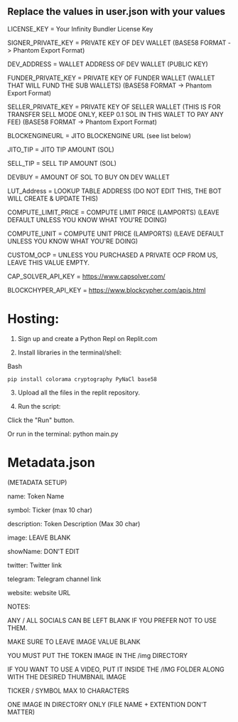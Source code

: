 ## Replace the values in user.json with your values

LICENSE_KEY = Your Infinity Bundler  License Key

SIGNER_PRIVATE_KEY = PRIVATE KEY OF DEV WALLET 
(BASE58 FORMAT -> Phantom Export Format)

DEV_ADDRESS = WALLET ADDRESS OF DEV WALLET 
(PUBLIC KEY) 

FUNDER_PRIVATE_KEY = PRIVATE KEY OF FUNDER WALLET 
(WALLET THAT WILL FUND THE SUB WALLETS) 
(BASE58 FORMAT -> Phantom Export Format)

SELLER_PRIVATE_KEY = PRIVATE KEY OF SELLER WALLET 
(THIS IS FOR TRANSFER SELL MODE ONLY, KEEP 0.1 SOL IN THIS WALET TO PAY ANY FEE) 
(BASE58 FORMAT -> Phantom Export Format)

BLOCKENGINEURL = JITO BLOCKENGINE URL 
(see list below) 

JITO_TIP = JITO TIP AMOUNT 
(SOL) 

SELL_TIP = SELL TIP AMOUNT 
(SOL) 

DEVBUY = AMOUNT OF SOL TO BUY ON DEV WALLET

LUT_Address = LOOKUP TABLE ADDRESS 
(DO NOT EDIT THIS, THE BOT WILL CREATE & UPDATE THIS)

COMPUTE_LIMIT_PRICE = COMPUTE LIMIT PRICE 
(LAMPORTS) 
(LEAVE DEFAULT UNLESS YOU KNOW WHAT YOU'RE DOING)

COMPUTE_UNIT = COMPUTE UNIT PRICE
(LAMPORTS) 
(LEAVE DEFAULT UNLESS YOU KNOW WHAT YOU'RE DOING)

CUSTOM_OCP = UNLESS YOU PURCHASED A PRIVATE OCP FROM US, LEAVE THIS VALUE EMPTY.

CAP_SOLVER_API_KEY = https://www.capsolver.com/

BLOCKCHYPER_API_KEY = https://www.blockcypher.com/apis.html


# Hosting:

1. Sign up and create a Python Repl on Replit.com

2. Install libraries in the terminal/shell:

Bash
```
pip install colorama cryptography PyNaCl base58 
```

3. Upload all the files in the replit repository.

4. Run the script:

Click the "Run" button.

Or run in the terminal: python main.py


# Metadata.json

(METADATA SETUP)

name: Token Name

symbol: Ticker (max 10 char)

description: Token Description (Max 30 char)

image: LEAVE BLANK

showName: DON'T EDIT

twitter: Twitter link

telegram: Telegram channel link

website: website URL

NOTES:

ANY / ALL SOCIALS CAN BE LEFT BLANK IF YOU PREFER NOT TO USE THEM.

MAKE SURE TO LEAVE IMAGE VALUE BLANK

YOU MUST PUT THE TOKEN IMAGE IN THE /img DIRECTORY

IF YOU WANT TO USE A VIDEO, PUT IT INSIDE THE /IMG FOLDER ALONG WITH THE DESIRED THUMBNAIL IMAGE

TICKER / SYMBOL MAX 10 CHARACTERS

ONE IMAGE IN DIRECTORY ONLY (FILE NAME + EXTENTION DON'T MATTER)
